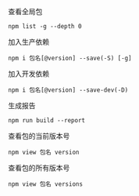 查看全局包

```
npm list -g --depth 0
```

加入生产依赖

```
npm i 包名[@version] --save(-S) [-g]
```

加入开发依赖

```
npm i 包名[@version] --save-dev(-D)
```

生成报告

```
npm run build --report
```

查看包的当前版本号

```
npm view 包名 version
```

查看包的所有版本号

```
npm view 包名 versions
```

